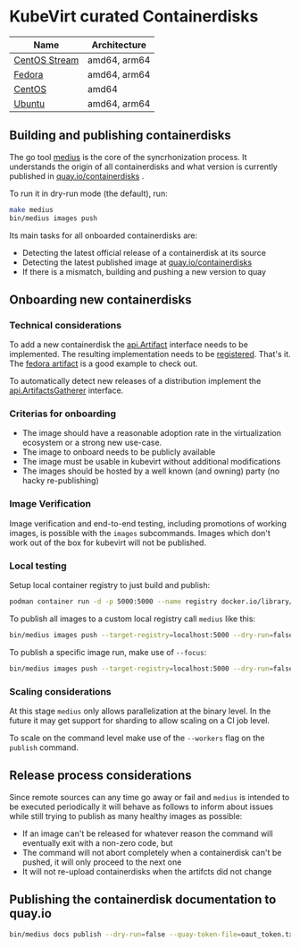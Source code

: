 # KubeVirt curated Containerdisks

| Name             | Architecture  |
|------------------|---------------|
| [CentOS Stream](https://quay.io/repository/containerdisks/centos-stream) | amd64, arm64   |
| [Fedora](https://quay.io/repository/containerdisks/fedora)               | amd64, arm64   |
| [CentOS](https://quay.io/repository/containerdisks/centos)               | amd64          |
| [Ubuntu](https://quay.io/repository/containerdisks/ubuntu)               | amd64, arm64   |

## Building and publishing containerdisks

The go tool [medius](cmd/medius) is the core of the syncrhonization process. It
understands the origin of all containerdisks and what version is currently
published in [quay.io/containerdisks](https://quay.io/containerdisks)
.

To run it in dry-run mode (the default), run:

```bash
make medius
bin/medius images push
```

Its main tasks for all onboarded containerdisks are:

* Detecting the latest official release of a containerdisk at its source
* Detecting the latest published image
  at [quay.io/containerdisks](https://quay.io/repository/containerdisks)
* If there is a mismatch, building and pushing a new version to quay

## Onboarding new containerdisks

### Technical considerations

To add a new containerdisk the [api.Artifact](pkg/api/artifact.go)
interface needs to be implemented. The resulting implementation needs to
be [registered](cmd/medius/common/registry.go). That's it.
The [fedora artifact](artifacts/fedora/fedora.go) is a good example to check out.

To automatically detect new releases of a distribution implement the
[api.ArtifactsGatherer](pkg/api/artifact.go) interface.

### Criterias for onboarding

* The image should have a reasonable adoption rate in the virtualization
  ecosystem or a strong new use-case.
* The image to onboard needs to be publicly available
* The image must be usable in kubevirt without additional modifications
* The images should be hosted by a well known (and owning) party (no hacky
  re-publishing)

### Image Verification

Image verification and end-to-end testing, including promotions of working
images, is possible with the `images` subcommands. Images which don't work out of
the box for kubevirt will not be published.

### Local testing

Setup local container registry to just build and publish:

```bash
podman container run -d -p 5000:5000 --name registry docker.io/library/registry:2
```

To publish all images to a custom local registry call `medius` like this:

```bash
bin/medius images push --target-registry=localhost:5000 --dry-run=false --insecure-skip-tls --workers=3
```

To publish a specific image run, make use of `--focus`:

```bash
bin/medius images push --target-registry=localhost:5000 --dry-run=false --insecure-skip-tls --focus=fedora:35
```

### Scaling considerations

At this stage `medius` only allows parallelization at the binary level. In the
future it may get support for sharding to allow scaling on a CI job level.

To scale on the command level make use of the `--workers` flag on the `publish`
command.

## Release process considerations

Since remote sources can any time go away or fail and `medius` is intended to be
executed periodically it will behave as follows to inform about issues while
still trying to publish as many healthy images as possible:

* If an image can't be released for whatever reason the command will eventually
  exit with a non-zero code, but
* The command will not abort completely when a containerdisk can't be pushed, it
  will only proceed to the next one
* It will not re-upload containerdisks when the artifcts did not change

## Publishing the containerdisk documentation to quay.io

```bash
bin/medius docs publish --dry-run=false --quay-token-file=oaut_token.txt
```
